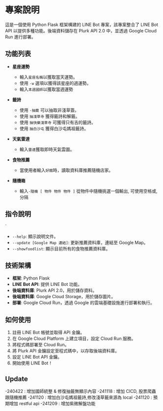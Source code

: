 # 專案說明

這是一個使用 Python Flask 框架構建的 LINE Bot 專案，該專案整合了 LINE Bot API 以提供多種功能。後端資料儲存在 Plurk API 2.0 中，並透過 Google Cloud Run 進行部署。

## 功能列表

- **星座運勢**

  - 輸入`星座名稱`以獲取當天運勢。
  - 使用 `-w` 選項以獲得該星座的週運勢。
  - 輸入`本週國師`以獲取當週運勢

- **籤詩**

  - 使用 `-抽籤` 可以抽取非淺草簽。
  - 使用 `抽淺草寺` 獲得籤詩和解籤。
  - 使用 `抽快樂淺草寺` 可獲得只有吉的籤詩。
  - 使用 `抽白沙屯` 獲得白沙屯媽祖籤詩。

- **天氣雷達**

  - 輸入`雷達`獲取即時天氣雲圖。

- **食物推薦**

  - 當使用者輸入`好餓`時，讀取資料庫推薦隨機店家。

- **隨機箱**
  - 輸入`-隨機 [ 物件 物件 物件 ]` 從物件中隨機挑選一個輸出, 可使用空格或,分隔

## 指令說明

`

- `--help`: 顯示說明文件。
- `--update [Google Map 連結]`: 更新推薦資料庫，連結至 Google Map。
- `--showfoodlist`: 顯示目前所有的食物推薦資料庫。

## 技術架構

- **框架**: Python Flask
- **LINE Bot API**: 提供 LINE Bot 功能。
- **後端資料庫**: Plurk API 2.0，用於儲存資料。
- **後端資料庫**: Google Cloud Storage，用於儲存圖片。
- **部署**: Google Cloud Run，透過 Google 的雲端基礎設施進行部署和執行。

## 如何使用

1. 註冊 LINE Bot 帳號並取得 API 金鑰。
2. 在 Google Cloud Platform 上建立項目，設定 Cloud Run 服務。
3. 將程式碼部署至 Cloud Run。
4. 將 Plurk API 金鑰設定至程式碼中，以存取後端資料庫。
5. 設定 LINE Bot API 金鑰。
6. 開始使用 LINE Bot！

## Update

-240422 : 增加國師統整 & 修復抽籤無顯示內容
-241118 : 增加 CICD, 股票爬蟲跟隨機推薦
-241120 : 增加白沙屯媽祖籤詩,修改淺草籤來源為 local
-241120 : 預期增加 restful api
-241209 : 增加紫微解盤功能
